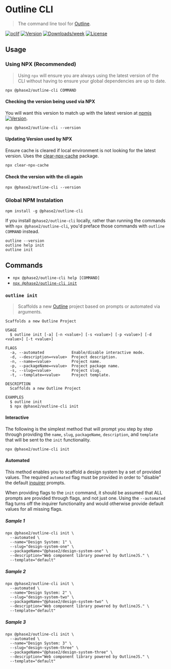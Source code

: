 Outline CLI
=================

> The command line tool for [Outline](https://github.com/phase2/outline).

[![oclif](https://img.shields.io/badge/cli-oclif-brightgreen.svg)](https://oclif.io)
[![Version](https://img.shields.io/npm/v/@phase2/outline-cli.svg)](https://npmjs.org/package/@phase2/outline-cli)
[![Downloads/week](https://img.shields.io/npm/dw/@phase2/outline-cli.svg)](https://npmjs.org/package/@phase2/outline-cli)
[![License](https://img.shields.io/npm/l/@phase2/outline-cli.svg)](https://github.com/phase2/outline/blob/next/packages/outline-cli/package.json)

## Usage

### Using NPX (Recommended)

> Using `npx` will ensure you are always using the latest version of the CLI without having to ensure your global dependencies are up to date.

```shell
npx @phase2/outline-cli COMMAND
```

#### Checking the version being used via NPX

You will want this version to match up with the latest version at [npmjs](https://www.npmjs.com/package/@phase2/outline-cli) [![Version](https://img.shields.io/npm/v/@phase2/outline-cli.svg)](https://npmjs.org/package/@phase2/outline-cli).

```shell
npx @phase2/outline-cli --version
```

#### Updating Version used by NPX

Ensure cache is cleared if local environment is not looking for the latest version. Uses the [clear-npx-cache](https://www.npmjs.com/package/clear-npx-cache) package.

```shell
npx clear-npx-cache
```

#### Check the version with the cli again 

```shell
npx @phase2/outline-cli --version
```

### Global NPM Instalation

```shell
npm install -g @phase2/outline-cli
```

If you install `@phase2/outline-cli` locally, rather than running the commands with `npx @phase2/outline-cli`, you'd preface those commands with `outline COMMAND` instead.

```shell
outline --version
outline help init
outline init
```

## Commands

* `npx @phase2/outline-cli help [COMMAND]`
* [`npx @phase2/outline-cli init`](#outline-init)

### `outline init`

> Scaffolds a new [Outline](https://github.com/phase2/outline) project based on prompts or automated via arguments.

```text
Scaffolds a new Outline Project

USAGE
  $ outline init [-a] [-n <value>] [-s <value>] [-p <value>] [-d <value>] [-t <value>]

FLAGS
  -a, --automated            Enable/disable interactive mode.
  -d, --description=<value>  Project description.
  -n, --name=<value>         Project name.
  -p, --packageName=<value>  Project package name.
  -s, --slug=<value>         Project slug.
  -t, --template=<value>     Project template.

DESCRIPTION
  Scaffolds a new Outline Project

EXAMPLES
  $ outline init
  $ npx @phase2/outline-cli init
```

#### Interactive

The following is the simplest method that will prompt you step by step through providing the `name`, `slug`, `packageName`, `description`, and `template` that will be sent to the `init` functionality.

```shell
npx @phase2/outline-cli init
```

#### Automated

This method enables you to scaffold a design system by a set of provided values. The required `automated` flag must be provided in order to "disable" the default [inquirer](https://www.npmjs.com/package/inquirer#documentation) prompts.

When providing flags to the `init` command, it should be assumed that ALL prompts are provided through flags, and not just one. Using the `--automated` flag turns off the inquirer functionality and would otherwise provide default values for all missing flags.
##### Sample 1

```shell
npx @phase2/outline-cli init \
  --automated \
  --name="Design System: 1" \
  --slug="design-system-one" \
  --packageName="@phase2/design-system-one" \
  --description="Web component library powered by OutlineJS." \
  --template="default" 
```

##### Sample 2

```shell
npx @phase2/outline-cli init \
  --automated \
  --name="Design System: 2" \
  --slug="design-system-two" \
  --packageName="@phase2/design-system-two" \
  --description="Web component library powered by OutlineJS." \
  --template="default"
```

##### Sample 3

```shell
npx @phase2/outline-cli init \
  --automated \
  --name="Design System: 3" \
  --slug="design-system-three" \
  --packageName="@phase2/design-system-three" \
  --description="Web component library powered by OutlineJS." \
  --template="default"  
```
